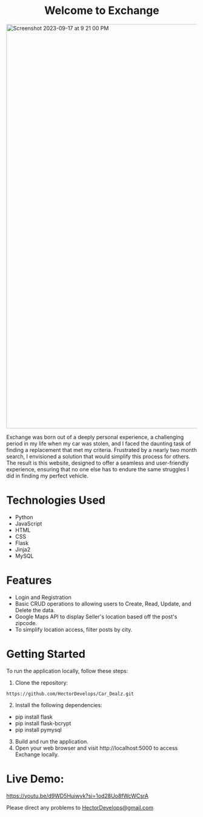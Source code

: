 <h1 align='center'>Welcome to Exchange</h1>

<img width="1065" alt="Screenshot 2023-09-17 at 9 21 00 PM" src="https://github.com/HectorDevelops/Exchange/assets/55935722/744cdce3-a0c4-403f-a132-d2f68b018f34">


Exchange was born out of a deeply personal experience, a challenging period in my life when my car was stolen, and I faced the daunting task of finding a replacement that met my criteria. Frustrated by a nearly two month search, I envisioned a solution that would simplify this process for others. The result is this website, designed to offer a seamless and user-friendly experience, ensuring that no one else has to endure the same struggles I did in finding my perfect vehicle. 

# Technologies Used 
* Python 
* JavaScript
* HTML 
* CSS
* Flask
* Jinja2
* MySQL

# Features
* Login and Registration
* Basic CRUD operations to allowing users to Create, Read, Update, and Delete the  data.
* Google Maps API to display Seller's location based off the post's zipcode.
* To simplify location access, filter posts by city. 

# Getting Started 
To run the application locally, follow these steps:

1. Clone the repository:
```
https://github.com/HectorDevelops/Car_Dealz.git
```
2. Install the following dependencies:
* pip install flask 
* pip install flask-bcrypt
* pip install pymysql

3. Build and run the application.
4. Open your web browser and visit http://localhost:5000 to access Exchange locally.

# Live Demo:
https://youtu.be/d9WD5Huiwvk?si=1od28Uo8fWcWCsrA

Please direct any problems to HectorDevelops@gmail.com

